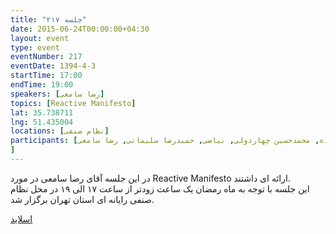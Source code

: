 ```yaml
---
title: "جلسه ۲۱۷"
date: 2015-06-24T00:00:00+04:30
layout: event
type: event
eventNumber: 217
eventDate: 1394-4-3
startTime: 17:00
endTime: 19:00
speakers: [رضا سامعی]
topics: [Reactive Manifesto]
lat: 35.738711
lng: 51.435004
locations: [نظام صنفی]
participants: [بهنام توکلی کرمانی, زهرا توکلی کرمانی, محمد افاضاتی, محمدرضا کمالی‌فرد, رضا شالباف‌زاده, رامین فیاض زاده, علی جعفرآبادی, دیبا یوسفی زاد, علی رستمی, کاظم حمیدی, صدرا شیرازی, مصطفی میرموسوی, محمد عبدلی, مجید مصطفوی, پریسا شیخی, کاوه محمدی, علی رهبر, مرتضی پروینی, مهدی حمیدی, امیر حبیب زاده, محمدحسین چهاردولی, بیاضی, حمیدرضا سلیمانی, رضا سامعی
]
---
```

در این جلسه آقای رضا سامعی در مورد Reactive Manifesto ارائه ای داشتند.  
این جلسه با توجه به ماه رمضان یک ساعت زودتر از ساعت ۱۷ الی ۱۹ در محل نظام صنفی رایانه ای استان تهران برگزار شد.

[اسلاید](/events/presentations/217/theReactiveManifesto.pdf)  
